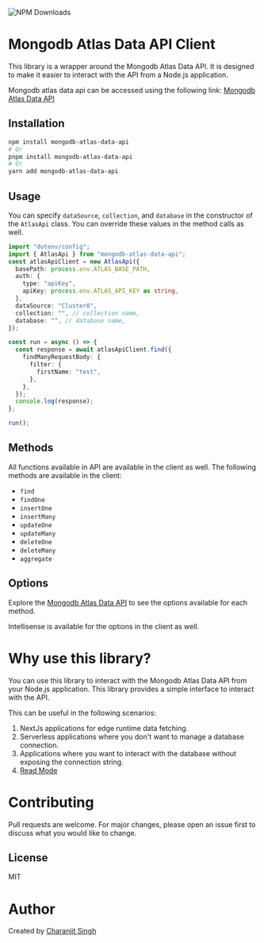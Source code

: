 ![NPM Downloads](https://img.shields.io/npm/dm/mongodb-atlas-data-api)
# Mongodb Atlas Data API Client

This library is a wrapper around the Mongodb Atlas Data API. It is designed to make it easier to interact with the API from a Node.js application.

Mongodb atlas data api can be accessed using the following link: [Mongodb Atlas Data API](https://www.mongodb.com/docs/atlas/app-services/data-api/openapi/)

## Installation

```bash
npm install mongodb-atlas-data-api
# Or
pnpm install mongodb-atlas-data-api
# Or
yarn add mongodb-atlas-data-api
```

## Usage

You can specify `dataSource`, `collection`, and `database` in the constructor of the `AtlasApi` class. You can override these values in the method calls as well.

```typescript
import "dotenv/config";
import { AtlasApi } from "mongodb-atlas-data-api";
const atlasApiClient = new AtlasApi({
  basePath: process.env.ATLAS_BASE_PATH,
  auth: {
    type: "apiKey",
    apiKey: process.env.ATLAS_API_KEY as string,
  },
  dataSource: "Cluster0",
  collection: "", // collection name,
  database: "", // database name,
});

const run = async () => {
  const response = await atlasApiClient.find({
    findManyRequestBody: {
      filter: {
        firstName: "test",
      },
    },
  });
  console.log(response);
};

run();
```

## Methods

All functions available in API are available in the client as well. The following methods are available in the client:

- `find`
- `findOne`
- `insertOne`
- `insertMany`
- `updateOne`
- `updateMany`
- `deleteOne`
- `deleteMany`
- `aggregate`

## Options

Explore the [Mongodb Atlas Data API](https://www.mongodb.com/docs/atlas/app-services/data-api/openapi/) to see the options available for each method.

Intellisense is available for the options in the client as well.

# Why use this library?

You can use this library to interact with the Mongodb Atlas Data API from your Node.js application. This library provides a simple interface to interact with the API. 

This can be useful in the following scenarios:

1. NextJs applications for edge runtime data fetching.
2. Serverless applications where you don't want to manage a database connection.
3. Applications where you want to interact with the database without exposing the connection string.
4. [Read Mode](https://www.mongodb.com/docs/atlas/app-services/data-api/)

# Contributing

Pull requests are welcome. For major changes, please open an issue first to discuss what you would like to change.

## License

MIT

# Author

Created by [Charanjit Singh](https://github.com/charanjit-singh)
